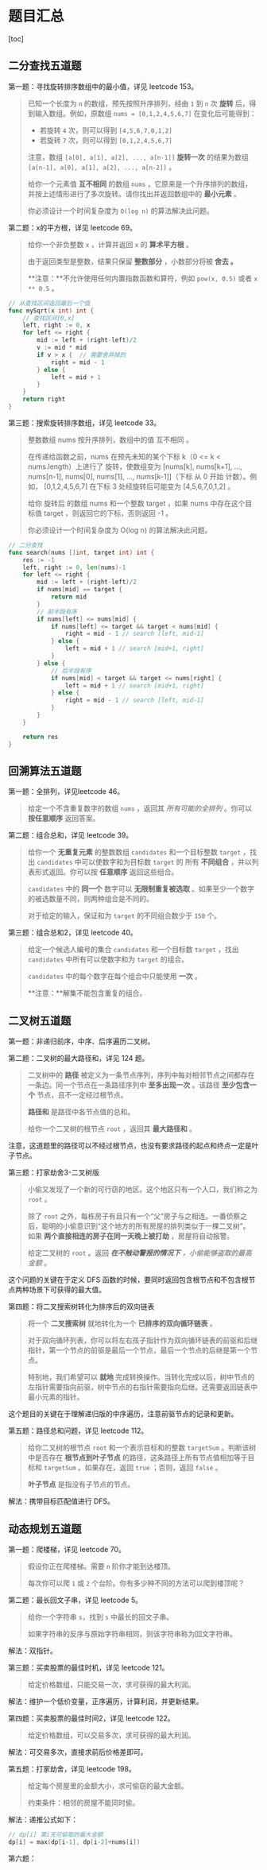 # 题目汇总

[toc]

## 二分查找五道题

第一题：寻找旋转排序数组中的最小值，详见 leetcode 153。

> 已知一个长度为 `n` 的数组，预先按照升序排列，经由 `1` 到 `n` 次 **旋转** 后，得到输入数组。例如，原数组 `nums = [0,1,2,4,5,6,7]` 在变化后可能得到：
>
> - 若旋转 `4` 次，则可以得到 `[4,5,6,7,0,1,2]`
> - 若旋转 `7` 次，则可以得到 `[0,1,2,4,5,6,7]`
>
> 注意，数组 `[a[0], a[1], a[2], ..., a[n-1]]` **旋转一次** 的结果为数组 `[a[n-1], a[0], a[1], a[2], ..., a[n-2]]` 。
>
> 给你一个元素值 **互不相同** 的数组 `nums` ，它原来是一个升序排列的数组，并按上述情形进行了多次旋转。请你找出并返回数组中的 **最小元素** 。
>
> 你必须设计一个时间复杂度为 `O(log n)` 的算法解决此问题。



第二题：x的平方根，详见 leetcode 69。

> 给你一个非负整数 `x` ，计算并返回 `x` 的 **算术平方根** 。
>
> 由于返回类型是整数，结果只保留 **整数部分** ，小数部分将被 **舍去 。**
>
> **注意：**不允许使用任何内置指数函数和算符，例如 `pow(x, 0.5)` 或者 `x ** 0.5` 。

```go
// 从查找区间返回最后一个值
func mySqrt(x int) int {
	// 查找区间[0,x]
	left, right := 0, x
	for left <= right {
		mid := left + (right-left)/2
		v := mid * mid
		if v > x {  // 需要舍弃掉的
			right = mid - 1
		} else {
			left = mid + 1
		}
	}
	return right
}
```



第三题：搜索旋转排序数组，详见 leetcode 33。

> 整数数组 nums 按升序排列，数组中的值 互不相同 。
>
> 在传递给函数之前，nums 在预先未知的某个下标 k（0 <= k < nums.length）上进行了 旋转，使数组变为 [nums[k], nums[k+1], ..., nums[n-1], nums[0], nums[1], ..., nums[k-1]]（下标 从 0 开始 计数）。例如， [0,1,2,4,5,6,7] 在下标 3 处经旋转后可能变为 [4,5,6,7,0,1,2] 。
>
> 给你 旋转后 的数组 nums 和一个整数 target ，如果 nums 中存在这个目标值 target ，则返回它的下标，否则返回 -1 。
>
> 你必须设计一个时间复杂度为 O(log n) 的算法解决此问题。

```go
// 二分查找
func search(nums []int, target int) int {
	res := -1
	left, right := 0, len(nums)-1
	for left <= right {
		mid := left + (right-left)/2
		if nums[mid] == target {
			return mid
		}
		// 前半段有序
		if nums[left] <= nums[mid] {
			if nums[left] <= target && target < nums[mid] {
				right = mid - 1 // search [left, mid-1]
			} else {
				left = mid + 1 // search [mid+1, right]
			}
		} else {
			// 后半段有序
			if nums[mid] < target && target <= nums[right] {
				left = mid + 1 // search [mid+1, right]
			} else {
				right = mid - 1 // search [left, mid-1]
			}
		}
	}

	return res
}
```





## 回溯算法五道题

第一题：全排列，详见leetcode 46。

> 给定一个不含重复数字的数组 `nums` ，返回其 *所有可能的全排列* 。你可以 **按任意顺序** 返回答案。



第二题：组合总和，详见 leetcode 39。

> 给你一个 **无重复元素** 的整数数组 `candidates` 和一个目标整数 `target` ，找出 `candidates` 中可以使数字和为目标数 `target` 的 所有 **不同组合** ，并以列表形式返回。你可以按 **任意顺序** 返回这些组合。
>
> `candidates` 中的 **同一个** 数字可以 **无限制重复被选取** 。如果至少一个数字的被选数量不同，则两种组合是不同的。 
>
> 对于给定的输入，保证和为 `target` 的不同组合数少于 `150` 个。





第三题：组合总和2，详见 leetcode 40。

> 给定一个候选人编号的集合 `candidates` 和一个目标数 `target` ，找出 `candidates` 中所有可以使数字和为 `target` 的组合。
>
> `candidates` 中的每个数字在每个组合中只能使用 **一次** 。
>
> **注意：**解集不能包含重复的组合。



## 二叉树五道题

第一题：非递归前序，中序、后序遍历二叉树。



第二题：二叉树的最大路径和，详见 124 题。

> 二叉树中的 **路径** 被定义为一条节点序列，序列中每对相邻节点之间都存在一条边。同一个节点在一条路径序列中 **至多出现一次** 。该路径 **至少包含一个** 节点，且不一定经过根节点。
>
> **路径和** 是路径中各节点值的总和。
>
> 给你一个二叉树的根节点 `root` ，返回其 **最大路径和** 。

注意，这道题里的路径可以不经过根节点，也没有要求路径的起点和终点一定是叶子节点。



第三题：打家劫舍3-二叉树版

> 小偷又发现了一个新的可行窃的地区。这个地区只有一个入口，我们称之为 `root` 。
>
> 除了 `root` 之外，每栋房子有且只有一个“父“房子与之相连。一番侦察之后，聪明的小偷意识到“这个地方的所有房屋的排列类似于一棵二叉树”。 如果 **两个直接相连的房子在同一天晚上被打劫** ，房屋将自动报警。
>
> 给定二叉树的 `root` 。返回 ***在不触动警报的情况下** ，小偷能够盗取的最高金额* 。

这个问题的关键在于定义 DFS 函数的时候，要同时返回包含根节点和不包含根节点两种场景下可获得的最大值。



第四题：将二叉搜索树转化为排序后的双向链表

> 将一个 **二叉搜索树** 就地转化为一个 **已排序的双向循环链表** 。
>
> 对于双向循环列表，你可以将左右孩子指针作为双向循环链表的前驱和后继指针，第一个节点的前驱是最后一个节点，最后一个节点的后继是第一个节点。
>
> 特别地，我们希望可以 **就地** 完成转换操作。当转化完成以后，树中节点的左指针需要指向前驱，树中节点的右指针需要指向后继。还需要返回链表中最小元素的指针。

这个题目的关键在于理解递归版的中序遍历，注意前驱节点的记录和更新。



第五题：路径总和问题，详见 leetcode 112。

> 给你二叉树的根节点 `root` 和一个表示目标和的整数 `targetSum` 。判断该树中是否存在 **根节点到叶子节点** 的路径，这条路径上所有节点值相加等于目标和 `targetSum` 。如果存在，返回 `true` ；否则，返回 `false` 。
>
> **叶子节点** 是指没有子节点的节点。

解法：携带目标匹配值进行 DFS。



## 动态规划五道题

第一题：爬楼梯，详见 leetcode 70。

> 假设你正在爬楼梯。需要 `n` 阶你才能到达楼顶。
>
> 每次你可以爬 `1` 或 `2` 个台阶。你有多少种不同的方法可以爬到楼顶呢？



第二题：最长回文子串，详见 leetcode 5。

> 给你一个字符串 `s`，找到 `s` 中最长的回文子串。
>
> 如果字符串的反序与原始字符串相同，则该字符串称为回文字符串。

解法：双指针。



第三题：买卖股票的最佳时机，详见 leetcode 121。

> 给定价格数组，只能交易一次，求可获得的最大利润。

解法：维护一个低价变量，正序遍历，计算利润，并更新结果。



第四题：买卖股票的最佳时间2，详见 leetcode 122。

> 给定价格数组，可以交易多次，求可获得的最大利润。

解法：可交易多次，直接求前后价格差即可。



第五题：打家劫舍，详见 leetcode 198。

> 给定每个房屋里的金额大小，求可偷窃的最大金额。
>
> 约束条件：相邻的房屋不能同时偷。

解法：递推公式如下：

```go
// dp[i] 第i天可偷取的最大金额
dp[i] = max(dp[i-1], dp[i-2]+nums[i])
```



第六题：
